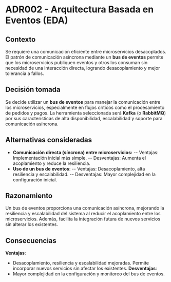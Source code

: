 # ADR002 - Arquitectura Basada en Eventos (EDA)

## Contexto
Se requiere una comunicación eficiente entre microservicios desacoplados. El patrón de comunicación asíncrona mediante un **bus de eventos** permite que los microservicios publiquen eventos y otros los consuman sin necesidad de una interacción directa, logrando desacoplamiento y mejor tolerancia a fallos.

## Decisión tomada
Se decide utilizar un **bus de eventos** para manejar la comunicación entre los microservicios, especialmente en flujos críticos como el procesamiento de pedidos y pagos. La herramienta 
seleccionada será **Kafka** (o **RabbitMQ**) por sus características de alta disponibilidad, escalabilidad y soporte para comunicación asíncrona.

## Alternativas consideradas
- **Comunicación directa (síncrona) entre microservicios:**
-- Ventajas: Implementación inicial más simple.
-- Desventajas: Aumenta el acoplamiento y reduce la resiliencia.
- **Uso de un bus de eventos**:
-- Ventajas: Desacoplamiento, alta resiliencia y escalabilidad.
-- Desventajas: Mayor complejidad en la configuración inicial.

## Razonamiento
Un bus de eventos proporciona una comunicación asíncrona, mejorando la resiliencia y escalabilidad del sistema al reducir el acoplamiento entre los microservicios. Además, facilita la integración futura de nuevos servicios sin alterar los existentes.

## Consecuencias
**Ventajas**: 
- Desacoplamiento, resiliencia y escalabilidad mejoradas. Permite incorporar nuevos servicios sin afectar los existentes.
**Desventajas**:
- Mayor complejidad en la configuración y monitoreo del bus de eventos.
